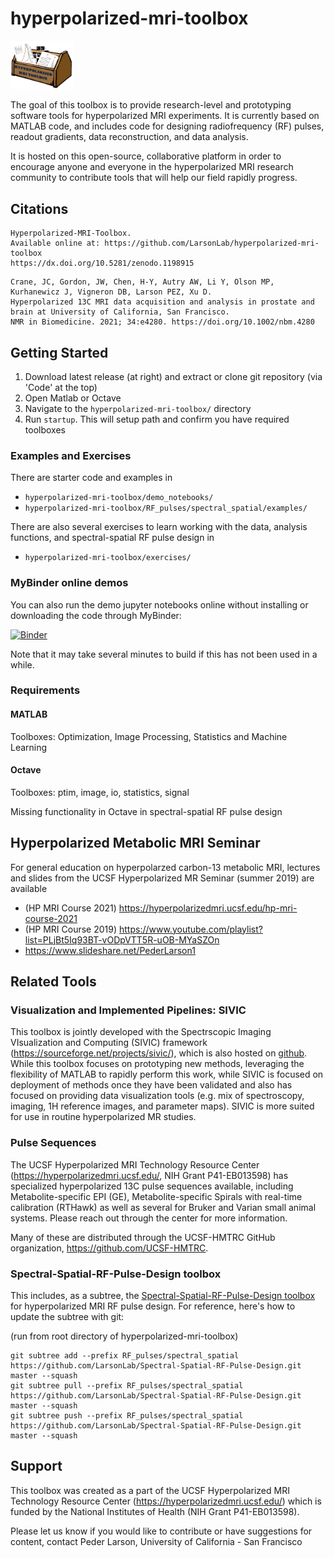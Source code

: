 # hyperpolarized-mri-toolbox

<img src="hyperpolarized-mri-toolbox_logo.png" width="20%" height="20%">

The goal of this toolbox is to provide research-level and prototyping software tools for hyperpolarized MRI experiments. It is currently based on MATLAB code, and includes code for designing radiofrequency (RF) pulses, readout gradients, data reconstruction, and data analysis.

It is hosted on this open-source, collaborative platform in order to encourage anyone and everyone in the hyperpolarized MRI research community to contribute tools that will help our field rapidly progress.

## Citations

```
Hyperpolarized-MRI-Toolbox.
Available online at: https://github.com/LarsonLab/hyperpolarized-mri-toolbox
https://dx.doi.org/10.5281/zenodo.1198915
```

```
Crane, JC, Gordon, JW, Chen, H-Y, Autry AW, Li Y, Olson MP, Kurhanewicz J, Vigneron DB, Larson PEZ, Xu D.
Hyperpolarized 13C MRI data acquisition and analysis in prostate and brain at University of California, San Francisco.
NMR in Biomedicine. 2021; 34:e4280. https://doi.org/10.1002/nbm.4280
```

## Getting Started

1. Download latest release (at right) and extract or clone git repository (via 'Code' at the top)
1. Open Matlab or Octave
1. Navigate to the `hyperpolarized-mri-toolbox/` directory 
1. Run `startup`.  This will setup path and confirm you have required toolboxes

### Examples and Exercises

There are starter code and examples in
* `hyperpolarized-mri-toolbox/demo_notebooks/` 
* `hyperpolarized-mri-toolbox/RF_pulses/spectral_spatial/examples/`

There are also several exercises to learn working with the data, analysis functions, and spectral-spatial RF pulse design in
* `hyperpolarized-mri-toolbox/exercises/` 

### MyBinder online demos

You can also run the demo jupyter notebooks online without installing or downloading the code through MyBinder:

[![Binder](https://mybinder.org/badge_logo.svg)](https://mybinder.org/v2/gh/LarsonLab/hyperpolarized-mri-toolbox/master?filepath=demo_notebooks)

Note that it may take several minutes to build if this has not been used in a while.

### Requirements

#### MATLAB

Toolboxes: Optimization, Image Processing, Statistics and Machine Learning

#### Octave

Toolboxes: ptim, image, io, statistics, signal

Missing functionality in Octave in spectral-spatial RF pulse design

## Hyperpolarized Metabolic MRI Seminar

For general education on hyperpolarzed carbon-13 metabolic MRI, lectures and slides from the UCSF Hyperpolarized MR Seminar (summer 2019) are available
*  (HP MRI Course 2021) https://hyperpolarizedmri.ucsf.edu/hp-mri-course-2021
*  (HP MRI Course 2019) https://www.youtube.com/playlist?list=PLjBt5Iq93BT-vODpVTT5R-uOB-MYaSZOn
*  https://www.slideshare.net/PederLarson1

## Related Tools

### Visualization and Implemented Pipelines: SIVIC

This toolbox is jointly developed with the Spectrscopic Imaging VIsualization and Computing (SIVIC) framework (https://sourceforge.net/projects/sivic/), which is also hosted on [github](https://github.com/SIVICLab/sivic).
While this toolbox focuses on prototyping new methods, leveraging the flexibility of MATLAB to rapidly perform this work, while SIVIC is focused on deployment of methods once they have been validated and also has focused on providing data visualization tools (e.g. mix of spectroscopy, imaging, 1H reference images, and parameter maps).  SIVIC is more suited for use in routine hyperpolarized MR studies.

### Pulse Sequences

The UCSF Hyperpolarized MRI Technology Resource Center (https://hyperpolarizedmri.ucsf.edu/, NIH Grant P41-EB013598) has specialized hyperpolarized 13C pulse sequences available, including Metabolite-specific EPI (GE), Metabolite-specific Spirals with real-time calibration (RTHawk) as well as several for Bruker and Varian small animal systems.  Please reach out through the center for more information.

Many of these are distributed through the UCSF-HMTRC GitHub organization, https://github.com/UCSF-HMTRC.


### Spectral-Spatial-RF-Pulse-Design toolbox

This includes, as a subtree, the
[Spectral-Spatial-RF-Pulse-Design toolbox](https://github.com/LarsonLab/Spectral-Spatial-RF-Pulse-Design) for hyperpolarized MRI RF pulse design.  For reference, here's how to update the subtree with git:

(run from root directory of hyperpolarized-mri-toolbox)

    git subtree add --prefix RF_pulses/spectral_spatial https://github.com/LarsonLab/Spectral-Spatial-RF-Pulse-Design.git master --squash
    git subtree pull --prefix RF_pulses/spectral_spatial https://github.com/LarsonLab/Spectral-Spatial-RF-Pulse-Design.git master --squash
    git subtree push --prefix RF_pulses/spectral_spatial https://github.com/LarsonLab/Spectral-Spatial-RF-Pulse-Design.git master --squash

## Support

This toolbox was created as a part of the UCSF Hyperpolarized MRI Technology Resource Center (https://hyperpolarizedmri.ucsf.edu/) which is funded by the National Institutes of Health (NIH Grant P41-EB013598).

Please let us know if you would like to contribute or have suggestions for content, contact Peder Larson, University of California - San Francisco



